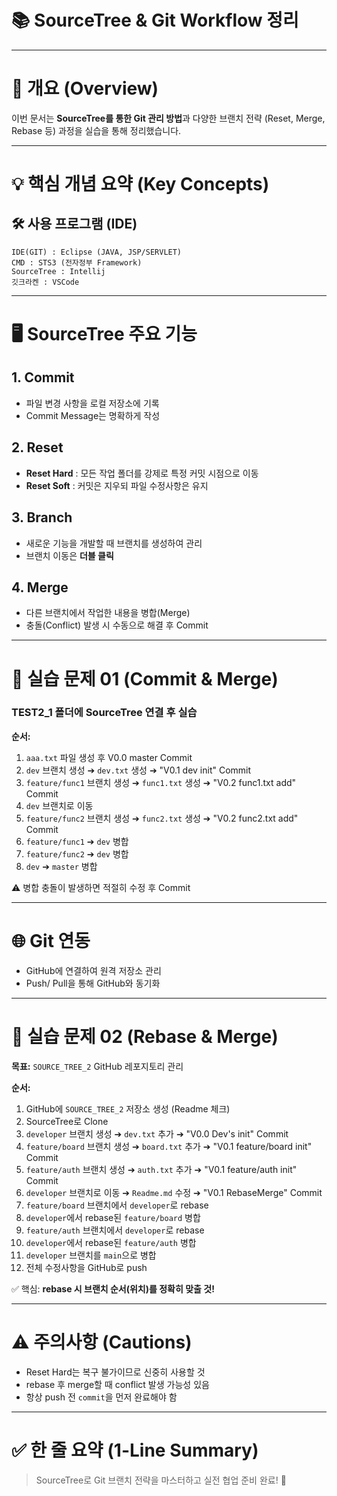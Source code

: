 # 📚 SourceTree & Git Workflow 정리

---

# 📌 개요 (Overview)

이번 문서는 **SourceTree를 통한 Git 관리 방법**과 다양한 브랜치 전략 (Reset, Merge, Rebase 등) 과정을 실습을 통해 정리했습니다.

---

# 💡 핵심 개념 요약 (Key Concepts)

## 🛠️ 사용 프로그램 (IDE)

```plaintext
IDE(GIT) : Eclipse (JAVA, JSP/SERVLET)
CMD : STS3 (전자정부 Framework)
SourceTree : Intellij
깃크라켄 : VSCode
```

---

# 🖥️ SourceTree 주요 기능

## 1. Commit
- 파일 변경 사항을 로컬 저장소에 기록
- Commit Message는 명확하게 작성

## 2. Reset
- **Reset Hard** : 모든 작업 폴더를 강제로 특정 커밋 시점으로 이동
- **Reset Soft** : 커밋은 지우되 파일 수정사항은 유지

## 3. Branch
- 새로운 기능을 개발할 때 브랜치를 생성하여 관리
- 브랜치 이동은 **더블 클릭**

## 4. Merge
- 다른 브랜치에서 작업한 내용을 병합(Merge)
- 충돌(Conflict) 발생 시 수동으로 해결 후 Commit

---

# 🧪 실습 문제 01 (Commit & Merge)

### TEST2_1 폴더에 SourceTree 연결 후 실습

**순서:**
1. `aaa.txt` 파일 생성 후 V0.0 master Commit
2. `dev` 브랜치 생성 ➔ `dev.txt` 생성 ➔ "V0.1 dev init" Commit
3. `feature/func1` 브랜치 생성 ➔ `func1.txt` 생성 ➔ "V0.2 func1.txt add" Commit
4. `dev` 브랜치로 이동
5. `feature/func2` 브랜치 생성 ➔ `func2.txt` 생성 ➔ "V0.2 func2.txt add" Commit
6. `feature/func1` ➔ `dev` 병합
7. `feature/func2` ➔ `dev` 병합
8. `dev` ➔ `master` 병합

⚠️ 병합 충돌이 발생하면 적절히 수정 후 Commit

---

# 🌐 Git 연동

- GitHub에 연결하여 원격 저장소 관리
- Push/ Pull을 통해 GitHub와 동기화

---

# 🧪 실습 문제 02 (Rebase & Merge)

**목표:** `SOURCE_TREE_2` GitHub 레포지토리 관리

**순서:**

1. GitHub에 `SOURCE_TREE_2` 저장소 생성 (Readme 체크)
2. SourceTree로 Clone
3. `developer` 브랜치 생성 ➔ `dev.txt` 추가 ➔ "V0.0 Dev's init" Commit
4. `feature/board` 브랜치 생성 ➔ `board.txt` 추가 ➔ "V0.1 feature/board init" Commit
5. `feature/auth` 브랜치 생성 ➔ `auth.txt` 추가 ➔ "V0.1 feature/auth init" Commit
6. `developer` 브랜치로 이동 ➔ `Readme.md` 수정 ➔ "V0.1 RebaseMerge" Commit
7. `feature/board` 브랜치에서 `developer`로 rebase
8. `developer`에서 rebase된 `feature/board` 병합
9. `feature/auth` 브랜치에서 `developer`로 rebase
10. `developer`에서 rebase된 `feature/auth` 병합
11. `developer` 브랜치를 `main`으로 병합
12. 전체 수정사항을 GitHub로 push

✅ 핵심: **rebase 시 브랜치 순서(위치)를 정확히 맞출 것!**

---

# ⚠ 주의사항 (Cautions)

- Reset Hard는 복구 불가이므로 신중히 사용할 것
- rebase 후 merge할 때 conflict 발생 가능성 있음
- 항상 push 전 `commit`을 먼저 완료해야 함

---

# ✅ 한 줄 요약 (1-Line Summary)

> SourceTree로 Git 브랜치 전략을 마스터하고 실전 협업 준비 완료! 🚀
~~~


